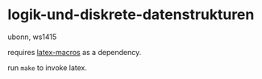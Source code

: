 logik-und-diskrete-datenstrukturen
==================================
ubonn, ws1415

requires [latex-macros](https://github.com/philippmuller/latex-macros) as a dependency.

run ```make``` to invoke latex.
